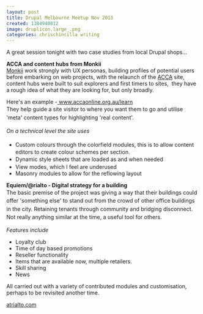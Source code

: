 ```yaml
---
layout: post
title: Drupal Melbourne Meetup Nov 2013
created: 1384940812
image: druplicon.large_.png
categories: chrischincilla writing 
---
```



A great session tonight with two case studies from local Drupal shops&hellip;

<strong>ACCA and content hubs from Monkii</strong><br /><span><a href="https://www.monkii.com.au" target="_blank">Monkii</a> work strongly with UX personas, building profiles of potential users before embarking on web projects, with the relaunch of the <a href="https://www.accaonline.org.au/" target="_blank">ACCA</a> site, content hubs were built to suit</span><span>&nbsp;explorers and first timers to sites,&nbsp; they have a rough idea of what they are looking for, but only broadly.</span>

Here&#39;s an example -<a href="http://www.accaonline.org.au/learn" target="_blank"> www.accaonline.org.au/learn</a><br /><span style="line-height: 1.538em;">They help guide a site visitor to where you want them to go and utilise &#39;m</span><span style="line-height: 1.538em;">eta&#39; content types for highlighting &#39;real content&#39;.</span>

<em><span style="line-height: 1.538em;">On a technical level the site uses</span></em><ul><li><span style="line-height: 1.538em;">Custom colours through the colorfield modules, this is to allow content editors to create colour schemes per section.</span></li><li><span style="line-height: 1.538em;">Dynamic style sheets that are loaded as and when needed</span></li><li>View modes, which I feel are underused</li><li>Masonry modules to allow for the reflowing layout</li></ul>

<strong>Equiem/@rialto - Digital strategy for a building</strong><br /><span style="line-height: 1.538em;">The basic premise of the project was giving a way that their buildings could offer &#39;something else&#39; to stand out from the crowd of other office buildings in the city. Retaining tenants through community and bridging disconnect. Not really anything similar at the time, a useful tool for others.</span>

<em>Features include</em><ul><li>Loyalty club</li><li>Time of day based promotions</li><li>Reseller functionality</li><li>Items that are available now, multiple retailers.</li><li>Skill sharing</li><li>News</li></ul>

All carried out with a variety of contributed modules and customisation, perhaps to be revisited another time.

<a href="https://atrialto.com/" target="_blank">atrialto.com</a><br />&nbsp;
